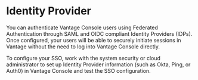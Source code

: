 # Identity Provider

You can authenticate Vantage Console users using Federated Authentication through SAML and OIDC compliant Identity Providers (IDPs). Once configured, your users will be able to securely initiate sessions in Vantage without the need to log into Vantage Console directly. 

To configure your SSO, work with the system security or cloud administrator to set up Identity Provider information (such as Okta, Ping, or Auth0) in Vantage Console and test the SSO configuration.